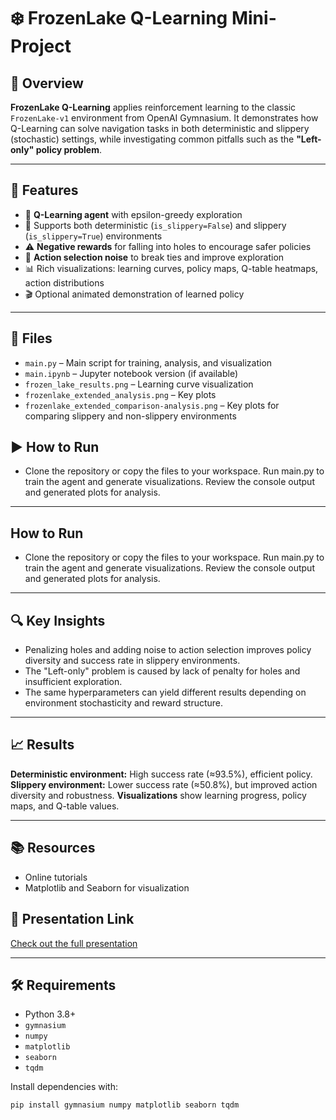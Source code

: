 # ❄️ FrozenLake Q-Learning Mini-Project

## 🚀 Overview
**FrozenLake Q-Learning** applies reinforcement learning to the classic `FrozenLake-v1` environment from OpenAI Gymnasium. It demonstrates how Q-Learning can solve navigation tasks in both deterministic and slippery (stochastic) settings, while investigating common pitfalls such as the **"Left-only" policy problem**.

---

## 🧠 Features
- 🤖 **Q-Learning agent** with epsilon-greedy exploration
- 🧊 Supports both deterministic (`is_slippery=False`) and slippery (`is_slippery=True`) environments
- ⚠️ **Negative rewards** for falling into holes to encourage safer policies
- 🎲 **Action selection noise** to break ties and improve exploration
- 📊 Rich visualizations: learning curves, policy maps, Q-table heatmaps, action distributions
- 🎬 Optional animated demonstration of learned policy

---

## 📁 Files
- `main.py` – Main script for training, analysis, and visualization  
- `main.ipynb` – Jupyter notebook version (if available)  
- `frozen_lake_results.png` – Learning curve visualization  
- `frozenlake_extended_analysis.png` – Key plots 
- `frozenlake_extended_comparison-analysis.png` – Key plots for comparing slippery and non-slippery environments


## ▶️ How to Run ##
- Clone the repository or copy the files to your workspace.
Run main.py to train the agent and generate visualizations.
Review the console output and generated plots for analysis.

---

## How to Run ##
- Clone the repository or copy the files to your workspace.
Run main.py to train the agent and generate visualizations.
Review the console output and generated plots for analysis.

---

## 🔍 Key Insights
- Penalizing holes and adding noise to action selection improves policy diversity and success rate in slippery environments.
- The "Left-only" problem is caused by lack of penalty for holes and insufficient exploration.
- The same hyperparameters can yield different results depending on environment stochasticity and reward structure.

---
## 📈 Results ##
**Deterministic environment:** High success rate (≈93.5%), efficient policy.
**Slippery environment:** Lower success rate (≈50.8%), but improved action diversity and robustness.
**Visualizations** show learning progress, policy maps, and Q-table values.

---

## 📚 Resources ##
- Online tutorials
- Matplotlib and Seaborn for visualization

## 🎤 Presentation Link
[Check out the full presentation](https://docs.google.com/presentation/d/162wKMr2CtW1aMuWJoyaSJ0sdbp5E307RBWrbrfXdF90/edit?usp=sharing)

---

## 🛠️ Requirements
- Python 3.8+
- `gymnasium`
- `numpy`
- `matplotlib`
- `seaborn`
- `tqdm`

Install dependencies with:
```bash
pip install gymnasium numpy matplotlib seaborn tqdm




